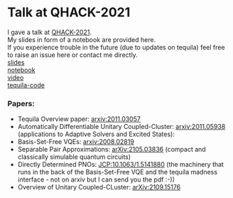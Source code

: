 # Talk at QHACK-2021

I gave a talk at [QHACK-2021](https://qhack.ai/).  
My slides in form of a notebook are provided here.  
If you experience trouble in the future (due to updates on tequila) feel free to raise an issue here or contact me directly.   
[slides](slides/tequila.slides.html)  
[notebook](qhack2021/tequila.ipynb)  
[video](https://www.twitch.tv/videos/919087120)  
[tequila-code](https://github.com/tequilahub/)

### Papers:
- Tequila Overview paper: [arxiv:2011.03057](https://arxiv.org/abs/2011.03057)
- Automatically Differentiable Unitary Coupled-Cluster: [arxiv:2011.05938](https://arxiv.org/abs/2011.05938) (applications to Adaptive Solvers and Excited States):
- Basis-Set-Free VQEs: [arxiv:2008.02819](https://arxiv.org/abs/2008.02819)
- Separable Pair Approximations: [arXiv:2105.03836](https://arxiv.org/abs/2105.03836) (compact and classically simulable quantum circuits)
- Directly Determined PNOs: [JCP:10.1063/1.5141880](https://aip.scitation.org/doi/abs/10.1063/1.5141880) (the machinery that runs in the back of the Basis-Set-Free VQE and the tequila madness interface - not on arxiv but I can send you the pdf :-))
- Overview of Unitary Coupled-CLuster: [arXiv:2109.15176](https://arxiv.org/abs/2109.15176)

